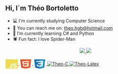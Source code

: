 ## Hi, I´m Théo Bortoletto

  - 💻 I'm currently studying Computer Science
  - 📖 You can reach me on: theo.hgb@hotmail.com
  - 🌱 I’m currently learning C# and Python
  - 🕷 Fun fact: I love Spider-Man

<!--<p align="left"> <img src="https://komarev.com/ghpvc/?username=TheoBortoletto&color=yellow" alt="Profile views" /> </p>-->
<div align="center">
  <a href="https://github.com/TheoBortoletto">
  <img height="180em" src="https://github-readme-stats.vercel.app/api?username=TheoBortoletto&show_icons=true&theme=dracula&include_all_commits=true&count_private=true"/>
  <img height="180em" src="https://github-readme-stats.vercel.app/api/top-langs/?username=TheoBortoletto&layout=compact&langs_count=7&theme=dracula"/>
</div>

  </div>
<div style="display: inline_block"><br>
  <img align="center" alt="Theo-Js" height="30" width="40" src="https://raw.githubusercontent.com/devicons/devicon/master/icons/javascript/javascript-plain.svg">
  <img align="center" alt="Theo-HTML" height="30" width="40" src="https://raw.githubusercontent.com/devicons/devicon/master/icons/html5/html5-original.svg">
  <img align="center" alt="Theo-CSS" height="30" width="40" src="https://raw.githubusercontent.com/devicons/devicon/master/icons/css3/css3-original.svg">
  <img align="center" alt="Theo-C" height="30" width="40"src="https://cdn.jsdelivr.net/gh/devicons/devicon/icons/c/c-plain.svg" />
  <img align="center" alt="Theo-Latex" height="30" width="40"src="https://cdn.jsdelivr.net/gh/devicons/devicon/icons/latex/latex-original.svg" />    
